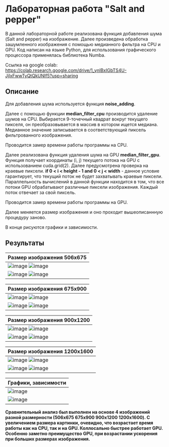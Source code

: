 # Лабораторная работа "Salt and pepper"

В данной лабораторной работе реализована функция добавления шума (Salt and pepper) на изображение. Далее произведена обработка зашумленного изображения с помощью медианного фильтра на CPU и GPU. Код написан на языке Python, для использования графического процессора применялась библиотека Numba.

Ссылка на google colab: https://colab.research.google.com/drive/1_ynIBxIGbTS4U-JjlxFwwTyQtQkUNIf5?usp=sharing

## Описание

Для добавления шума используется функция **noise_adding**.

Далее с помощью функции **median_filter_cpu** производится удаление шумов на CPU. Выбирается 9-точечный квадрат вокруг текущего пикселя, он преобразовывается в массив в котором ищется медиана. Медианное значение записывается в соответствующий пиксель фильтрованного изображения.

Проводится замер времени работы программы на CPU.

Далее реализована функция удаления шума на GPU **median_filter_gpu**. Функция получает координаты (i, j) текущего потока на GPU с использованием cuda.grid(2). Далее предусмотрена проверка на краевые пиксели. **if 0 < i < height - 1 and 0 < j < width** - данное условие гарантирует, что текущий поток не будет захватывать краевые пиксели. Параллельность вычислений в данной функции находится в том, что все потоки GPU обрабатывают различные пиксели изображения. Каждый поток отвечает за свой пиксель.

Проводится замер времени работы программы на GPU.

Далее меняется размер изображения и оно проходит вышеописаннную процедуру заново.

В конце рисуются графики и зависимости.

## Результаты

|  Размер изображения 506x675 |
| --  |
| ![image](https://github.com/stillysyw/HPC-SamaraUniversity-2023/assets/154344530/0330f5e3-bd84-44d7-97fc-19c3c30f9fff) ![image](https://github.com/stillysyw/HPC-SamaraUniversity-2023/assets/154344530/30d23eb9-1fe8-45c0-ad6f-0d0bec811f90) |
| ![image](https://github.com/stillysyw/HPC-SamaraUniversity-2023/assets/154344530/92387d82-1dc9-4388-9173-311ff62dd099) ![image](https://github.com/stillysyw/HPC-SamaraUniversity-2023/assets/154344530/cdfd8cd7-e13d-4bdf-b09b-fa02f0eb359b) |


| Размер изображения 675x900 |
| --  |
| ![image](https://github.com/stillysyw/HPC-SamaraUniversity-2023/assets/154344530/bb8d9856-4d80-43c6-b29f-6de3d8df2c16)  ![image](https://github.com/stillysyw/HPC-SamaraUniversity-2023/assets/154344530/5bdae8f6-b78f-4def-bc19-3d390dc70e8f) |
| ![image](https://github.com/stillysyw/HPC-SamaraUniversity-2023/assets/154344530/b782119b-0bc7-4471-b651-6ec2aca88350)  ![image](https://github.com/stillysyw/HPC-SamaraUniversity-2023/assets/154344530/2b24d249-93f2-4d85-8890-b239266426e9) |

| Размер изображения 900x1200 |
| --  |
| ![image](https://github.com/stillysyw/HPC-SamaraUniversity-2023/assets/154344530/2ad0999f-df51-45fa-b318-03a4c47646db) ![image](https://github.com/stillysyw/HPC-SamaraUniversity-2023/assets/154344530/883c5ea8-bde7-4c44-8713-c51f1a7b2a47) |
| ![image](https://github.com/stillysyw/HPC-SamaraUniversity-2023/assets/154344530/4a7407b5-8413-4987-8bec-f5dac22bf64d) ![image](https://github.com/stillysyw/HPC-SamaraUniversity-2023/assets/154344530/b7e4b814-ea81-46d2-9660-0ba1d5b71d73) |

| Размер изображения 1200x1600 |
| --  |
| ![image](https://github.com/stillysyw/HPC-SamaraUniversity-2023/assets/154344530/974b2948-90c3-4a69-8bd8-c9a4b8b8fc8a) ![image](https://github.com/stillysyw/HPC-SamaraUniversity-2023/assets/154344530/b7266e0a-ccd5-4af7-8679-8fd640b3cc02) |
| ![image](https://github.com/stillysyw/HPC-SamaraUniversity-2023/assets/154344530/adb20cdc-29c1-4b9e-8c76-d6875fa158b4) ![image](https://github.com/stillysyw/HPC-SamaraUniversity-2023/assets/154344530/8fef602b-e2aa-4a41-816f-a5b95a3f51b9) |

| Графики, зависимости |
| --  |
| ![image](https://github.com/stillysyw/HPC-SamaraUniversity-2023/assets/154344530/50b8753e-ccb2-44e2-8731-145c99ba5d5a) | 
| ![image](https://github.com/stillysyw/HPC-SamaraUniversity-2023/assets/154344530/7489ca38-a6ea-44dd-8037-6a1459a95278) |

**Сравнительный анализ был выполнен на основе 4 изображений разной размерности **(506x675 675x900 900x1200 1200x1600)**. С увеличением размера картинки, очевидно, что возрастает время работы как на CPU, так и на GPU. Коллосально быстрее работает GPU. Особенно заметно преимущество GPU, при возрастании ускорения при больших размерах изображения.**
